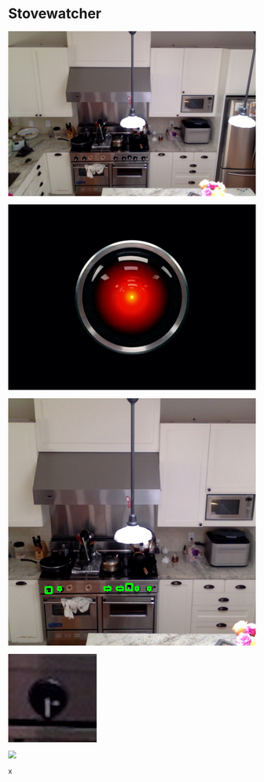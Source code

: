 

# Stovewatcher



![](./readme-images/general-0000.jpg)



![](./readme-images/hal.jpg)



![](./readme-images/general-0000-marked.png)



![](./readme-images/bbt-general-0000-b01.png)



![](/Users/ryu/Documents/p2023/stove-watcher/readme-images/bbt-general-0002-b01.png)





x
















